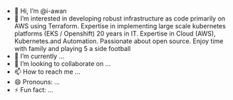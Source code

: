- 👋 Hi, I’m @i-awan
- 👀 I’m interested in developing robust infrastructure as code primarily on AWS using Terraform. Expertise in implementing large scale kubernetes platforms (EKS / Openshift)
   20 years in IT. Expertise in Cloud (AWS), Kubernetes.and Automation. Passionate about open source. Enjoy time with family and playing 5 a side football
- 🌱 I’m currently ...
- 💞️ I’m looking to collaborate on ...
- 📫 How to reach me ...
- 😄 Pronouns: ...
- ⚡ Fun fact: ...

<!---
i-awan/i-awan is a ✨ special ✨ repository because its `README.md` (this file) appears on your GitHub profile.
You can click the Preview link to take a look at your changes.
--->

